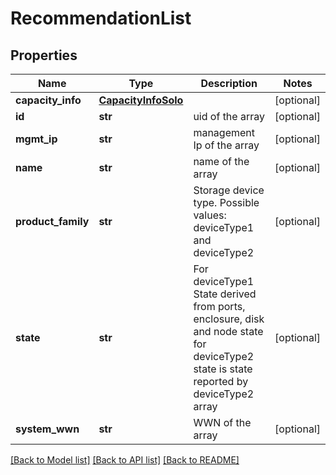 # RecommendationList

## Properties
Name | Type | Description | Notes
------------ | ------------- | ------------- | -------------
**capacity_info** | [**CapacityInfoSolo**](CapacityInfoSolo.md) |  | [optional] 
**id** | **str** | uid of the array | [optional] 
**mgmt_ip** | **str** | management Ip of the array | [optional] 
**name** | **str** | name of the array | [optional] 
**product_family** | **str** | Storage device type. Possible values: deviceType1 and deviceType2 | [optional] 
**state** | **str** | For deviceType1 State derived from ports, enclosure, disk and node state for deviceType2 state is state reported by deviceType2 array | [optional] 
**system_wwn** | **str** | WWN of the array | [optional] 

[[Back to Model list]](../README.md#documentation-for-models) [[Back to API list]](../README.md#documentation-for-api-endpoints) [[Back to README]](../README.md)


